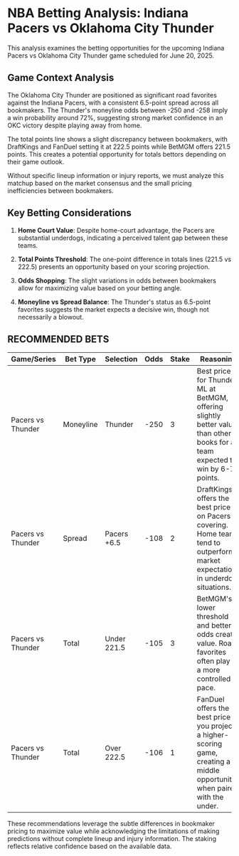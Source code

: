 # NBA Betting Analysis: Indiana Pacers vs Oklahoma City Thunder

This analysis examines the betting opportunities for the upcoming Indiana Pacers vs Oklahoma City Thunder game scheduled for June 20, 2025.

## Game Context Analysis

The Oklahoma City Thunder are positioned as significant road favorites against the Indiana Pacers, with a consistent 6.5-point spread across all bookmakers. The Thunder's moneyline odds between -250 and -258 imply a win probability around 72%, suggesting strong market confidence in an OKC victory despite playing away from home.

The total points line shows a slight discrepancy between bookmakers, with DraftKings and FanDuel setting it at 222.5 points while BetMGM offers 221.5 points. This creates a potential opportunity for totals bettors depending on their game outlook.

Without specific lineup information or injury reports, we must analyze this matchup based on the market consensus and the small pricing inefficiencies between bookmakers.

## Key Betting Considerations

1. **Home Court Value**: Despite home-court advantage, the Pacers are substantial underdogs, indicating a perceived talent gap between these teams.

2. **Total Points Threshold**: The one-point difference in totals lines (221.5 vs 222.5) presents an opportunity based on your scoring projection.

3. **Odds Shopping**: The slight variations in odds between bookmakers allow for maximizing value based on your betting angle.

4. **Moneyline vs Spread Balance**: The Thunder's status as 6.5-point favorites suggests the market expects a decisive win, though not necessarily a blowout.

## RECOMMENDED BETS

| Game/Series | Bet Type | Selection | Odds | Stake | Reasoning |
|-------------|----------|-----------|------|-------|-----------|
| Pacers vs Thunder | Moneyline | Thunder | -250 | 3 | Best price for Thunder ML at BetMGM, offering slightly better value than other books for a team expected to win by 6-7 points. |
| Pacers vs Thunder | Spread | Pacers +6.5 | -108 | 2 | DraftKings offers the best price on Pacers covering. Home teams tend to outperform market expectations in underdog situations. |
| Pacers vs Thunder | Total | Under 221.5 | -105 | 3 | BetMGM's lower threshold and better odds create value. Road favorites often play at a more controlled pace. |
| Pacers vs Thunder | Total | Over 222.5 | -106 | 1 | FanDuel offers the best price if you project a higher-scoring game, creating a middle opportunity when paired with the under. |

These recommendations leverage the subtle differences in bookmaker pricing to maximize value while acknowledging the limitations of making predictions without complete lineup and injury information. The staking reflects relative confidence based on the available data.